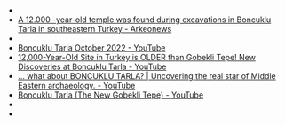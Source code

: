 -
- [A 12.000 -year-old temple was found during excavations in Boncuklu Tarla in southeastern Turkey - Arkeonews](https://arkeonews.net/a-12-000-year-old-temple-was-found-during-excavations-in-boncuklu-tarla-in-southeastern-turkey/)
-
- [Boncuklu Tarla October 2022 - YouTube](https://www.youtube.com/watch?v=HZEmZBIAVZM)
- [12,000-Year-Old Site in Turkey is OLDER than Gobekli Tepe! New Discoveries at Boncuklu Tarla - YouTube](https://www.youtube.com/watch?v=X4GvMGasTzM&t=47s)
- [... what about BONCUKLU TARLA? | Uncovering the real star of Middle Eastern archaeology. - YouTube](https://www.youtube.com/watch?v=CPdiNDIEpTM&t=315s)
- [Boncuklu Tarla (The New Gobekli Tepe) - YouTube](https://www.youtube.com/watch?v=z8wPOkwpYHY)
-
-